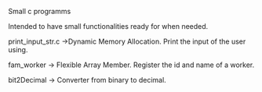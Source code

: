 
Small c programms

Intended to have small functionalities ready for when needed. 

print_input_str.c ->Dynamic Memory Allocation. Print the input of the user using.

fam_worker -> Flexible Array Member. Register the id and name of a worker. 

bit2Decimal -> Converter from binary to decimal.


